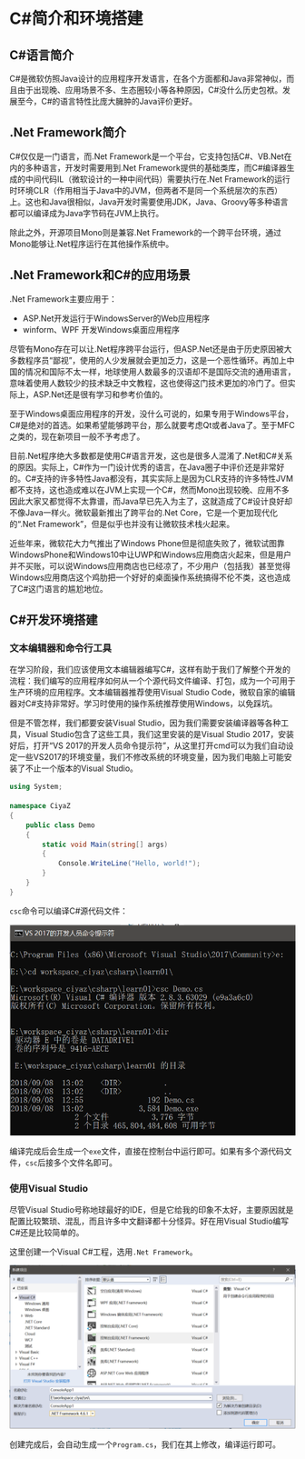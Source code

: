 # C#简介和环境搭建

## C#语言简介

C#是微软仿照Java设计的应用程序开发语言，在各个方面都和Java非常神似，而且由于出现晚、应用场景不多、生态圈较小等各种原因，C#没什么历史包袱。发展至今，C#的语言特性比庞大臃肿的Java评价更好。

## .Net Framework简介

C#仅仅是一门语言，而.Net Framework是一个平台，它支持包括C#、VB.Net在内的多种语言，开发时需要用到.Net Framework提供的基础类库，而C#编译器生成的中间代码IL（微软设计的一种中间代码）需要执行在.Net Framework的运行时环境CLR（作用相当于Java中的JVM，但两者不是同一个系统层次的东西）上。这也和Java很相似，Java开发时需要使用JDK，Java、Groovy等多种语言都可以编译成为Java字节码在JVM上执行。

除此之外，开源项目Mono则是兼容.Net Framework的一个跨平台环境，通过Mono能够让.Net程序运行在其他操作系统中。

## .Net Framework和C#的应用场景

.Net Framework主要应用于：

* ASP.Net开发运行于WindowsServer的Web应用程序
* winform、WPF 开发Windows桌面应用程序

尽管有Mono存在可以让.Net程序跨平台运行，但ASP.Net还是由于历史原因被大多数程序员“鄙视”，使用的人少发展就会更加乏力，这是一个恶性循环。再加上中国的情况和国际不太一样，地球使用人数最多的汉语却不是国际交流的通用语言，意味着使用人数较少的技术缺乏中文教程，这也使得这门技术更加的冷门了。但实际上，ASP.Net还是很有学习和参考价值的。

至于Windows桌面应用程序的开发，没什么可说的，如果专用于Windows平台，C#是绝对的首选。如果希望能够跨平台，那么就要考虑Qt或者Java了。至于MFC之类的，现在新项目一般不予考虑了。

目前.Net程序绝大多数都是使用C#语言开发，这也是很多人混淆了.Net和C#关系的原因。实际上，C#作为一门设计优秀的语言，在Java圈子中评价还是非常好的。C#支持的许多特性Java都没有，其实实际上是因为CLR支持的许多特性JVM都不支持，这也造成难以在JVM上实现一个C#，然而Mono出现较晚、应用不多因此大家又都觉得不太靠谱，而Java早已先入为主了，这就造成了C#设计良好却不像Java一样火。微软最新推出了跨平台的.Net Core，它是一个更加现代化的“.Net Framework”，但是似乎也并没有让微软技术栈火起来。

近些年来，微软花大力气推出了Windows Phone但是彻底失败了，微软试图靠WindowsPhone和Windows10中让UWP和Windows应用商店火起来，但是用户并不买账，可以说Windows应用商店也已经凉了，不少用户（包括我）甚至觉得Windows应用商店这个鸡肋把一个好好的桌面操作系统搞得不伦不类，这也造成了C#这门语言的尴尬地位。

## C#开发环境搭建

### 文本编辑器和命令行工具

在学习阶段，我们应该使用文本编辑器编写C#，这样有助于我们了解整个开发的流程：我们编写的应用程序如何从一个个源代码文件编译、打包，成为一个可用于生产环境的应用程序。文本编辑器推荐使用Visual Studio Code，微软自家的编辑器对C#支持非常好。学习时使用的操作系统推荐使用Windows，以免踩坑。

但是不管怎样，我们都要安装Visual Studio，因为我们需要安装编译器等各种工具，Visual Studio包含了这些工具，我们这里安装的是Visual Studio 2017，安装好后，打开“VS 2017的开发人员命令提示符”，从这里打开cmd可以为我们自动设定一些VS2017的环境变量，我们不修改系统的环境变量，因为我们电脑上可能安装了不止一个版本的Visual Studio。

```csharp
using System;

namespace CiyaZ
{
    public class Demo
    {
        static void Main(string[] args)
        {
            Console.WriteLine("Hello, world!");
        }
    }
}
```

`csc`命令可以编译C#源代码文件：

![](res/2.png)

编译完成后会生成一个`exe`文件，直接在控制台中运行即可。如果有多个源代码文件，`csc`后接多个文件名即可。

### 使用Visual Studio

尽管Visual Studio号称地球最好的IDE，但是它给我的印象不太好，主要原因就是配置比较繁琐、混乱，而且许多中文翻译都十分怪异。好在用Visual Studio编写C#还是比较简单的。

这里创建一个Visual C#工程，选用`.Net Framework`。

![](res/3.png)

创建完成后，会自动生成一个`Program.cs`，我们在其上修改，编译运行即可。
